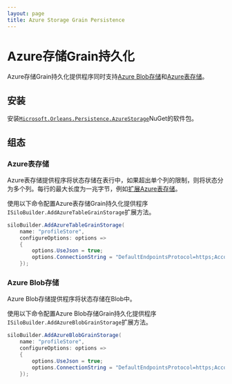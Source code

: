 ```yaml
---
layout: page
title: Azure Storage Grain Persistence
---
```


# Azure存储Grain持久化

Azure存储Grain持久化提供程序同时支持[Azure Blob存储](https://azure.microsoft.com/en-us/services/storage/blobs/)和[Azure表存储](https://azure.microsoft.com/en-us/services/storage/tables/)。

## 安装

安装[`Microsoft.Orleans.Persistence.AzureStorage`](https://www.nuget.org/packages/Microsoft.Orleans.Persistence.AzureStorage)NuGet的软件包。

## 组态

### Azure表存储

Azure表存储提供程序将状态存储在表行中，如果超出单个列的限制，则将状态分为多个列。每行的最大长度为一兆字节，例如[扩展Azure表存储](https://docs.microsoft.com/en-us/azure/storage/common/storage-scalability-targets#azure-table-storage-scale-targets)。

使用以下命令配置Azure表存储Grain持久化提供程序`ISiloBuilder.AddAzureTableGrainStorage`扩展方法。

```csharp
siloBuilder.AddAzureTableGrainStorage(
    name: "profileStore",
    configureOptions: options =>
    {
        options.UseJson = true;
        options.ConnectionString = "DefaultEndpointsProtocol=https;AccountName=data1;AccountKey=SOMETHING1";
    });
```

### Azure Blob存储

Azure Blob存储提供程序将状态存储在Blob中。

使用以下命令配置Azure Blob存储Grain持久化提供程序`ISiloBuilder.AddAzureBlobGrainStorage`扩展方法。

```csharp
siloBuilder.AddAzureBlobGrainStorage(
    name: "profileStore",
    configureOptions: options =>
    {
        options.UseJson = true;
        options.ConnectionString = "DefaultEndpointsProtocol=https;AccountName=data1;AccountKey=SOMETHING1";
    });
```
